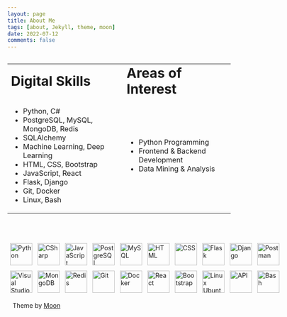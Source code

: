 ```yaml
---
layout: page
title: About Me
tags: [about, Jekyll, theme, moon]
date: 2022-07-12
comments: false
---
```

<div style="display:grid;">
<table border="0" style="margin-left:auto; margin-right:auto; width:100%; height:100%">
 <tr>
    <td><b style="font-size:30px">Digital Skills</b></td>
    <td><b style="font-size:30px">Areas of Interest</b></td>
 </tr>
 <tr>
     <td>
        <ul>
            <li>Python, C#</li>
            <li>PostgreSQL, MySQL, MongoDB, Redis</li>
            <li>SQLAlchemy</li>
            <li>Machine Learning, Deep Learning</li>
            <li>HTML, CSS, Bootstrap</li>
            <li>JavaScript, React</li>
            <li>Flask, Django</li>
            <li>Git, Docker</li>
            <li>Linux, Bash</li>
        </ul>
     </td>
     <td>
        <ul>
            <li>Python Programming</li>
            <li>Frontend & Backend Development</li>
            <li>Data Mining & Analysis</li>
        </ul>
     </td>

 </tr>
</table>
</div>

&nbsp;&nbsp;
<div style="display: flex;">
<p style="margin:6px;">
    <img src="https://cdn-icons-png.flaticon.com/512/5968/5968350.png" width="50px" alt="Python" title="Python">
</p>

<p style="margin:6px;">
    <img src="https://cdn-icons-png.flaticon.com/512/6132/6132221.png" width="50px" alt="CSharp" title="CSharp">
</p>

<p style="margin:6px;">
    <img src="https://cdn-icons-png.flaticon.com/512/5968/5968292.png" width="50px" alt="JavaScript" title="JavaScript">
</p>

<p style="margin:6px;">
    <img src="https://cdn-icons-png.flaticon.com/512/5968/5968342.png" width="50px" alt="PostgreSQL" title="PostgreSQL">
</p>

<p style="margin:6px;">
    <img src="https://cdn-icons-png.flaticon.com/512/5968/5968313.png" width="50px" alt="MySQL" title="MySQL">
</p>

<p style="margin:6px;">
    <img src="https://cdn-icons-png.flaticon.com/512/5968/5968267.png" width="50px" alt="HTML" title="HTML">
</p>

<p style="margin:6px;">
    <img src="https://cdn-icons-png.flaticon.com/512/5968/5968242.png" width="50px" alt="CSS" title="CSS">
</p>

<p style="margin:6px;">
    <img src="https://damiandeluca.com.ar/wp-content/uploads/2020/05/flask.jpg" width="50px" alt="Flask" title="Flask">
</p>

<p style="margin:6px;">
    <img src="https://icon-library.com/images/django-icon/django-icon-0.jpg" width="50px" alt="Django" title="Django">
</p>

<p style="margin:6px;">
    <img src="https://user-images.githubusercontent.com/7853266/44114706-9c72dd08-9fd1-11e8-8d9d-6d9d651c75ad.png" width="50px" alt="Postman" title="Postman">
</p>
</div>

<div style="display: flex;">
<p style="margin:6px;">
    <img src="https://cdn.icon-icons.com/icons2/2107/PNG/512/file_type_vscode_icon_130084.png" width="50px" alt="Visual Studio Code" title="Visual Studio Code">
</p>

<p style="margin:6px;">
    <img src="https://img.icons8.com/color/480/mongodb.png" width="50px" alt="MongoDB" title="MongoDB">
</p>

<p style="margin:6px;">
    <img src="https://cdn4.iconfinder.com/data/icons/redis-2/1451/Untitled-2-512.png" width="50px" alt="Redis" title="Redis">
</p>

<p style="margin:6px;">
    <img src="https://iconape.com/wp-content/png_logo_vector/git-icon.png" width="50px" alt="Git" title="Git">
</p>

<p style="margin:6px;">
    <img src="https://cdn-icons-png.flaticon.com/512/5969/5969059.png" width="50px" alt="Docker" title="Docker">
</p>

<p style="margin:6px;">
    <img src="http://ibthemespro.com/docs/beny/img/side-nav/cmm4.png" width="50px" alt="React" title="React">
</p>

<p style="margin:6px;">
    <img src="https://cdn-icons-png.flaticon.com/512/5968/5968672.png" width="50px" alt="Bootstrap" title="Bootstrap">
</p>

<p style="margin:6px;">
    <img src="https://cdn-icons-png.flaticon.com/512/888/888879.png" width="50px" alt="Linux Ubuntu" title="Linux Ubuntu">
</p>

<p style="margin:6px;">
    <img src="https://desnar.com/static/images/prog_lang/rest.png" width="50px" alt="API" title="API">
</p>

<p style="margin:6px;">
    <img src="https://cdn.icon-icons.com/icons2/2699/PNG/512/gnu_bash_logo_icon_170079.png" width="50px" alt="Bash" title="Bash">
</p>
</div>

&nbsp;&nbsp;
Theme by [Moon](https://taylantatli.github.io/Moon/moon-theme/)
